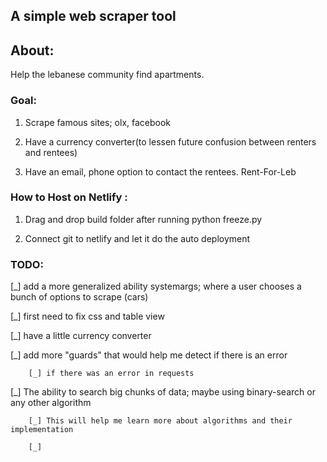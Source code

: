 ## A simple web scraper tool

## About:

Help the lebanese community find apartments.

### Goal:

1. Scrape famous sites; olx, facebook

1. Have a currency converter(to lessen future confusion between renters and rentees)

1. Have an email, phone option to contact the rentees. Rent-For-Leb

### How to Host on Netlify :

1. Drag and drop build folder after running python freeze.py

1. Connect git to netlify and let it do the auto deployment

### TODO:


[_] add a more generalized ability systemargs; where a user chooses a bunch of options to scrape (cars)

[_] first need to fix css and table view

[_] have a little currency converter

[_] add more "guards" that would help me detect if there is an error
        
        [_] if there was an error in requests

[_] The ability to search big chunks of data; maybe using binary-search or any other algorithm
        
        [_] This will help me learn more about algorithms and their implementation

        [_] 